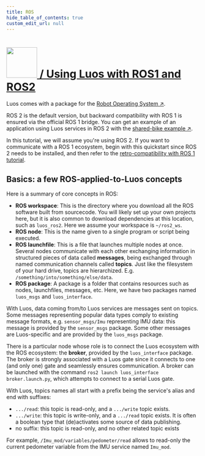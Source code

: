 ```yaml
---
title: ROS
hide_table_of_contents: true
custom_edit_url: null
---
```


#

<h1><a href="#ros" className="header" id="ros"><img src="/img/ros-logo.png" width="80px"/> / Using Luos with ROS1 and ROS2</a></h1>

Luos comes with a package for the <a href="https://www.ros.org/" target="_blank">Robot Operating System &#8599;</a>.

ROS 2 is the default version, but backward compatibility with ROS 1 is ensured via the official ROS 1 bridge. You can get an example of an application using Luos services in ROS 2 with the <a href="https://github.com/aubrune/luos_bike_alarm_example" target="_blank">shared-bike example &#8599;</a>.

In this tutorial, we will assume you're using ROS 2. If you want to communicate with a ROS 1 ecosystem, begin with this quickstart since ROS 2 needs to be installed, and then refer to the [retro-compatibility with ROS 1 tutorial](/tutorials/luos-integration/ros1-retrocompatibility).

## Basics: a few ROS-applied-to-Luos concepts

Here is a summary of core concepts in ROS:

- **ROS workspace**: This is the directory where you download all the ROS software built from sourcecode. You will likely set up your own projects here, but it is also common to download dependencies at this location, such as `luos_ros2`. Here we assume your workspace is `~/ros2_ws`.
- **ROS node**: This is the name given to a single program or script being executed.
- **ROS launchfile**: This is a file that launches multiple nodes at once.
  Several nodes communicate with each other exchanging information in structured pieces of data called **messages**, being exchanged through named communication channels called **topics**. Just like the filesystem of your hard drive, topics are hierarchized. E.g. `/something/into/something/else/data`.
- **ROS package**: A package is a folder that contains resources such as nodes, launchfiles, messages, etc. Here, we have two packages named `luos_msgs` and `luos_interface`.

With Luos, data coming from/to Luos services are messages sent on topics. Some messages representing popular data types comply to existing message formats, e.g. `sensor_msgs/Imu` representing IMU data: this message is provided by the `sensor_msgs` package. Some other messages are Luos-specific and are provided by the `luos_msgs` package.

There is a particular node whose role is to connect the Luos ecosystem with the ROS ecosystem: the **broker**, provided by the `luos_interface` package. The broker is strongly associated with a Luos gate since it connects to one (and only one) gate and seamlessly ensures communication. A broker can be launched with the command `ros2 launch luos_interface broker.launch.py`, which attempts to connect to a serial Luos gate.

With Luos, topics names all start with a prefix being the service's alias and end with suffixes:

- `.../read`: this topic is read-only, and a `.../write` topic exists.
- `.../write`: this topic is write-only, and a `.../read` topic exists. It is often a boolean type that (de)activates some source of data publishing.
- no suffix: this topic is read-only, and no other related topic exists

For example, `/Imu_mod/variables/pedometer/read` allows to read-only the current pedometer variable from the IMU service named `Imu_mod`.
